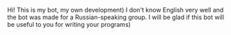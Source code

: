 Hi! This is my bot, my own development) I don't know English very well and the bot was made for a Russian-speaking group. I will be glad if this bot will be useful to you for writing your programs)
